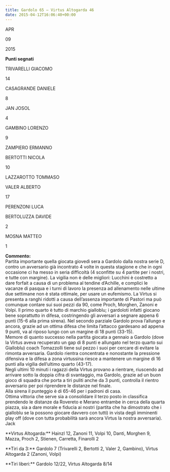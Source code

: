 ```yaml
---
title: Gardolo 65 – Virtus Altogarda 46
date: 2015-04-12T16:06:40+00:00
---
```

APR

09

2015

**Punti segnati**

TRIVARELLI GIACOMO

14

CASAGRANDE DANIELE

8

JAN JOSOL

4

GAMBINO LORENZO

9

ZAMPIERO ERMANNO

BERTOTTI NICOLA

10

LAZZAROTTO TOMMASO

VALER ALBERTO

17

PERENZONI LUCA

BERTOLUZZA DAVIDE

2

MOSNA MATTEO

1

**Commento:**  
Partita importante quella giocata giovedì sera a Gardolo dalla nostra serie D, contro un avversario già incontrato 4 volte in questa stagione e che in ogni occasione ci ha messo in seria difficoltà (4 sconfitte su 4 partite per i nostri, e tutte con margine). La vigilia non è delle migliori: Lucchini è costretto a dare forfait a causa di un problema al tendine d’Achille, e complici le vacanze di pasqua e i turni di lavoro la presenza ad allenamento nelle ultime due settimane non è stata ottimale, per usare un eufemismo. La Virtus si presenta a ranghi ridotti a causa dell’assenza importante di Pastori ma può comunque contare sui suoi pezzi da 90, come Proch, Morghen, Zanoni e Volpi. Il primo quarto è tutto di marchio gialloblu; i gardoloti infatti giocano bene soprattutto in difesa, costringendo gli avversari a segnare appena 6 punti (15-6 alla prima sirena). Nel secondo parziale Gardolo prova l’allungo e ancora, grazie ad un ottima difesa che limita l’attacco gardesano ad appena 9 punti, va al riposo lungo con un margine di 18 punti (33-15).  
Memore di quanto successo nella partita giocata a gennaio a Gardolo (dove la Virtus aveva recuperato un gap di 8 punti e allungato nel terzo quarto sui Gialloblu) coach Tomazzolli tiene sul pezzo i suoi per cercare di evitare la rimonta avversaria. Gardolo rientra concentrata e nonostante la pressione difensiva e la difesa a zona virtussina riesce a mantenere un margine di 16 punti alla vigilia dell’ultimo quarto (43-17).  
Negli ultimi 10 minuti i ragazzi della Virtus provano a rientrare, riuscendo ad arrivare sotto la doppia cifra di svantaggio, ma Gardolo, grazie ad un buon gioco di squadra che porta a tiri puliti anche da 3 punti, controlla il rientro avversario per poi riprendere le distanze nel finale.  
Alla sirena il punteggio è di 65-46 per i padroni di casa.  
Ottima vittoria che serve sia a consolidare il terzo posto in classifica prendendo le distanze da Rovereto e Merano entrambe in cerca della quarta piazza, sia a dare morale e fiducia ai nostri (partita che ha dimostrato che i gialloblu se la possono giocare davvero con tutti) in vista degli imminenti play off (dove con tutta probabilità sarà ancora Virtus la nostra avversaria).  
Jack

\*\*Virtus Altogarda:\*\* Hainzl 12, Zanoni 11, Volpi 10, Danti, Morghen 9, Mazza, Proch 2, Stienen, Carretta, Finarolli 2

\*\*Tiri da 3:\*\* Gardolo 7 (Trivarelli 2, Bertotti 2, Valer 2, Gambino), Virtus Altogarda 2 (Zanoni, Volpi)

\*\*Tiri liberi:\*\* Gardolo 12/22, Virtus Altogarda 8/14
